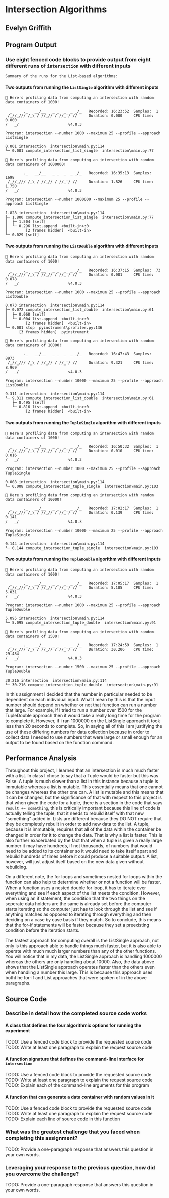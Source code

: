 # Intersection Algorithms

## Evelyn Griffith

## Program Output

### Use eight fenced code blocks to provide output from eight different runs of `intersection` with different inputs

`Summary of the runs for the List-based algorithms:`

#### Two outputs from running the `ListSingle` algorithm with different inputs

```
🔬 Here's profiling data from computing an intersection with random data containers of 1000!

  _     ._   __/__   _ _  _  _ _/_   Recorded: 16:23:52  Samples:  1
 /_//_/// /_\ / //_// / //_'/ //     Duration: 0.000     CPU time: 0.000
/   _/                      v4.0.3

Program: intersection --number 1000 --maximum 25 --profile --approach ListSingle

0.001 intersection  intersection\main.py:114
└─ 0.001 compute_intersection_list_single  intersection\main.py:77
```

```
🔬 Here's profiling data from computing an intersection with random data containers of 1000000!

  _     ._   __/__   _ _  _  _ _/_   Recorded: 16:35:13  Samples:  1698
 /_//_/// /_\ / //_// / //_'/ //     Duration: 1.826     CPU time: 1.750
/   _/                      v4.0.3

Program: intersection --number 1000000 --maximum 25 --profile --approach ListSingle

1.828 intersection  intersection\main.py:114
├─ 1.800 compute_intersection_list_single  intersection\main.py:77
│  ├─ 1.504 [self]
│  └─ 0.296 list.append  <built-in>:0
│        [2 frames hidden]  <built-in>
└─ 0.029 [self]
```

#### Two outputs from running the `ListDouble` algorithm with different inputs

```
🔬 Here's profiling data from computing an intersection with random data containers of 1000!

  _     ._   __/__   _ _  _  _ _/_   Recorded: 16:37:15  Samples:  73
 /_//_/// /_\ / //_// / //_'/ //     Duration: 0.081     CPU time: 0.078
/   _/                      v4.0.3

Program: intersection --number 1000 --maximum 25 --profile --approach ListDouble

0.073 intersection  intersection\main.py:114
├─ 0.072 compute_intersection_list_double  intersection\main.py:61
│  ├─ 0.068 [self]
│  └─ 0.004 list.append  <built-in>:0
│        [2 frames hidden]  <built-in>
└─ 0.001 stop  pyinstrument\profiler.py:136
      [3 frames hidden]  pyinstrument
```

```
🔬 Here's profiling data from computing an intersection with random data containers of 10000!

  _     ._   __/__   _ _  _  _ _/_   Recorded: 16:47:43  Samples:  8973
 /_//_/// /_\ / //_// / //_'/ //     Duration: 9.321     CPU time: 8.969
/   _/                      v4.0.3

Program: intersection --number 10000 --maximum 25 --profile --approach ListDouble

9.311 intersection  intersection\main.py:114
└─ 9.311 compute_intersection_list_double  intersection\main.py:61
   ├─ 8.495 [self]
   └─ 0.816 list.append  <built-in>:0
         [2 frames hidden]  <built-in>
```

#### Two outputs from running the `TupleSingle` algorithm with different inputs

```
🔬 Here's profiling data from computing an intersection with random data containers of 1000!

  _     ._   __/__   _ _  _  _ _/_   Recorded: 16:50:32  Samples:  1
 /_//_/// /_\ / //_// / //_'/ //     Duration: 0.010     CPU time: 0.016
/   _/                      v4.0.3

Program: intersection --number 1000 --maximum 25 --profile --approach TupleSingle

0.008 intersection  intersection\main.py:114
└─ 0.008 compute_intersection_tuple_single  intersection\main.py:103
```

```
🔬 Here's profiling data from computing an intersection with random data containers of 10000!

  _     ._   __/__   _ _  _  _ _/_   Recorded: 17:02:17  Samples:  1
 /_//_/// /_\ / //_// / //_'/ //     Duration: 0.139     CPU time: 0.141
/   _/                      v4.0.3

Program: intersection --number 10000 --maximum 25 --profile --approach TupleSingle

0.144 intersection  intersection\main.py:114
└─ 0.144 compute_intersection_tuple_single  intersection\main.py:103
```

#### Two outputs from running the `TupleDouble` algorithm with different inputs

```
🔬 Here's profiling data from computing an intersection with random data containers of 1000!

  _     ._   __/__   _ _  _  _ _/_   Recorded: 17:05:17  Samples:  1
 /_//_/// /_\ / //_// / //_'/ //     Duration: 5.105     CPU time: 5.031
/   _/                      v4.0.3

Program: intersection --number 1000 --maximum 25 --profile --approach TupleDouble

5.095 intersection  intersection\main.py:114
└─ 5.095 compute_intersection_tuple_double  intersection\main.py:91
```

```
🔬 Here's profiling data from computing an intersection with random data containers of 1500!

  _     ._   __/__   _ _  _  _ _/_   Recorded: 17:24:59  Samples:  1
 /_//_/// /_\ / //_// / //_'/ //     Duration: 30.206    CPU time: 29.484
/   _/                      v4.0.3

Program: intersection --number 1500 --maximum 25 --profile --approach TupleDouble

30.216 intersection  intersection\main.py:114
└─ 30.216 compute_intersection_tuple_double  intersection\main.py:91
```

In this assignment I decided that the number in particular needed to be dependent on each individual input. What I mean by this is that the input number should depend on whether or not that function can run a number that large. For example, if I tried to run a number over 1500 for the TupleDouble approach then it would take a really long time for the program to complete it. However, if i ran 1000000 on the ListSingle approach it took less than 20 seconds to complete. So, in saying all of this I am justifying the use of these differing numbers for data collection because in order to collect data I needed to use numbers that were large or small enough for an output to be found based on the function command.

## Performance Analysis

Throughout this project, I learned that an intersection is much much faster with a list. In class I chose to say that a Tuple would be faster but this was False. A tuple is much slower than a list in this instance because a tuple is immutable whereas a list is mutable. This essentially means that one cannot be changes whereas the other one can. A list is mutable and this means that it can be changed, but the significance of that with respect to this project is that when given the code for a tuple, there is a section in the code that says `result += something`, this is critically important because this line of code is actually telling the tuple, that it needs to rebuild itself with that new "something" added in. Lists are different because they DO NOT require that they be completely rebuilt in order to add new data to the list. A tuple, because it is immutable, requires that all of the data within the container be changed in order for it to change the data. That is why a list is faster. This is also further exacerbated by the fact that when a tuple is given a really large number it may have hundreds, if not thousands, of numbers that would need to be added to its container so it would need to take itself apart and rebuild hundreds of times before it could produce a suitable output. A list, however, will just adjust itself based on the new data given without rebuilding.

On a different note, the for loops and sometimes nested for loops within the function can also help to determine whether or not a function will be faster. When a function uses a nested double for loop, it has to iterate over everything and see if each aspect of the list meets the condition. However, when using an if statement, the condition that the two things on the seperate data holders are the same is already set before the computer starts iterating so the computer just has to look through the list and see if anything matches as opposed to iterating through everything and then deciding on a case by case basis if they match. So to conclude, this means that the for-if statements will be faster because they set a preexisting condition before the iteration starts.

The fastest approach for computing overall is the ListSingle approach, not only is this approach able to handle things much faster, but it is also able to operate with much much larger numbers than any of the other functions. You will notice that in my data, the ListSingle approach is handling 1000000 whereas the others are only handling about 10000. Also, the data above shows that the ListSingle approach operates faster than the others even when handling a number this large. This is because this approach uses botht he for-if and List approaches that were spoken of in the above paragraphs.

## Source Code

### Describe in detail how the completed source code works

#### A class that defines the four algorithmic options for running the experiment

TODO: Use a fenced code block to provide the requested source code
TODO: Write at least one paragraph to explain the request source code

#### A function signature that defines the command-line interface for `intersection`

TODO: Use a fenced code block to provide the requested source code
TODO: Write at least one paragraph to explain the request source code
TODO: Explain each of the command-line arguments for this program

#### A function that can generate a data container with random values in it

TODO: Use a fenced code block to provide the requested source code
TODO: Write at least one paragraph to explain the request source code
TODO: Explain each line of source code in this function

### What was the greatest challenge that you faced when completing this assignment?

TODO: Provide a one-paragraph response that answers this question in your own words.

### Leveraging your response to the previous question, how did you overcome the challenge?

TODO: Provide a one-paragraph response that answers this question in your own words.
